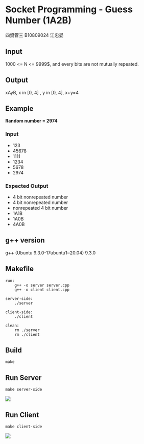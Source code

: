 # Socket Programming - Guess Number (1A2B)
四資管三 B10809024 江忠晏

## Input
1000 <= N <= 9999$, and every bits are not mutually repeated.

## Output
xAyB, x in [0, 4] , y in [0, 4], x+y=4

## Example
**Random number = 2974**

### Input
- 123
- 45678
- 1111
- 1234
- 5678
- 2974

### Expected Output
- 4 bit nonrepeated number
- 4 bit nonrepeated number
- nonrepeated 4 bit number
- 1A1B
- 1A0B
- 4A0B

## g++ version
g++ (Ubuntu 9.3.0-17ubuntu1~20.04) 9.3.0

## Makefile
```
run:
	g++ -o server server.cpp
	g++ -o client client.cpp

server-side:
	./server

client-side:
	./client

clean:
	rm ./server
	rm ./client
```

## Build
```
make
```
## Run Server
```
make server-side
```
![](https://i.imgur.com/3aOh3WR.png)

## Run Client
```
make client-side
```
![](https://i.imgur.com/UvJgwxe.png)

